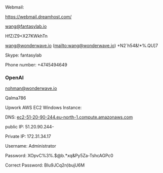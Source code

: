 Webmail:

https://webmail.dreamhost.com/

[wang@fantasylab.io](mailto:wang@fantasylab.io)

HfZ/Z9<X27KWkhTn

wang@wonderwave.io
([mailto:wang@wonderwave.io](mailto:wang@wonderwave.io))
+N2`h54&!\*%.QU]7

Skype: fantasylab

Phone number: +4745494649

### OpenAI

[nohman@wonderwave.io](mailto:nohman@wonderwave.io)

Qalma786

Upwork AWS EC2 Windows Instance:

DNS: [ec2-51-20-90-244.eu-north-1.compute.amazonaws.com](http://ec2-51-20-90-244.eu-north-1.compute.amazonaws.com/)

public IP: 51.20.90.244-

Private IP: 172.31.34.17

Username: Administrator

Password: XOpvC%3%.$@b.\*xq&Py5Za-TshcAGPc0

Correct Password: BIu9JCq2n)bujU6M

